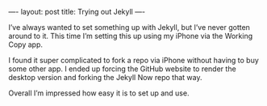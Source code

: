 —-
layout: post
title: Trying out Jekyll
—-

I’ve always wanted to set something up with Jekyll, but I’ve never gotten around to it. This time I’m setting this up using my iPhone via the Working Copy app. 

I found it super complicated to fork a repo via iPhone without having to buy some other app. I ended up forcing the GitHub website to render the desktop version and forking the Jekyll Now repo that way. 

Overall I’m impressed how easy it is to set up and use.